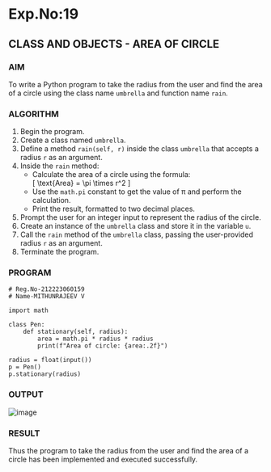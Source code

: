 # Exp.No:19  
## CLASS AND OBJECTS - AREA OF CIRCLE

### AIM  
To write a Python program to take the radius from the user and find the area of a circle using the class name `umbrella` and function name `rain`.


### ALGORITHM

1. Begin the program.  
2. Create a class named `umbrella`.  
3. Define a method `rain(self, r)` inside the class `umbrella` that accepts a radius `r` as an argument.  
4. Inside the `rain` method:  
   - Calculate the area of a circle using the formula:  
     \[ \text{Area} = \pi \times r^2 \]  
   - Use the `math.pi` constant to get the value of π and perform the calculation.  
   - Print the result, formatted to two decimal places.  
5. Prompt the user for an integer input to represent the radius of the circle.  
6. Create an instance of the `umbrella` class and store it in the variable `u`.  
7. Call the `rain` method of the `umbrella` class, passing the user-provided radius `r` as an argument.  
8. Terminate the program.



### PROGRAM

```
# Reg.No-212223060159
# Name-MITHUNRAJEEV V

import math

class Pen:
    def stationary(self, radius):
        area = math.pi * radius * radius
        print(f"Area of circle: {area:.2f}")

radius = float(input())
p = Pen()
p.stationary(radius)

```

### OUTPUT
![image](https://github.com/user-attachments/assets/b0c4b541-9deb-4cf5-819d-8da325c8f26e)

### RESULT
Thus the program to take the radius from the user and find the area of a circle has been implemented and executed successfully.
